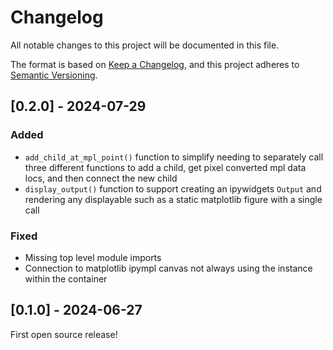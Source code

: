 # Changelog
All notable changes to this project will be documented in this file.

The format is based on [Keep a Changelog](https://keepachangelog.com/en/1.0.0/),
and this project adheres to [Semantic Versioning](https://semver.org/spec/v2.0.0.html).


## [0.2.0] - 2024-07-29

### Added
* `add_child_at_mpl_point()` function to simplify needing to separately call three
  different functions to add a child, get pixel converted mpl data locs, and
  then connect the new child
* `display_output()` function to support creating an ipywidgets `Output` and
  rendering any displayable such as a static matplotlib figure with a single call

### Fixed
* Missing top level module imports
* Connection to matplotlib ipympl canvas not always using the instance within the
  container




## [0.1.0] - 2024-06-27

First open source release!
